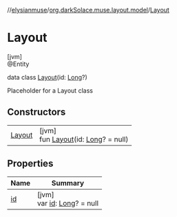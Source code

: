 //[elysianmuse](../../../index.md)/[org.darkSolace.muse.layout.model](../index.md)/[Layout](index.md)

# Layout

[jvm]\
@Entity

data class [Layout](index.md)(id: [Long](https://kotlinlang.org/api/latest/jvm/stdlib/kotlin/-long/index.html)?)

Placeholder for a Layout class

## Constructors

| | |
|---|---|
| [Layout](-layout.md) | [jvm]<br>fun [Layout](-layout.md)(id: [Long](https://kotlinlang.org/api/latest/jvm/stdlib/kotlin/-long/index.html)? = null) |

## Properties

| Name | Summary |
|---|---|
| [id](id.md) | [jvm]<br>var [id](id.md): [Long](https://kotlinlang.org/api/latest/jvm/stdlib/kotlin/-long/index.html)? = null |
